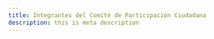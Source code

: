 ```yaml
---
title: Integrantes del Comité de Participación Ciudadana
description: this is meta description
---
```

